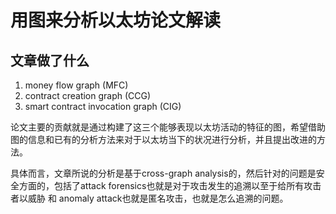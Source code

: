 # 用图来分析以太坊论文解读

## 文章做了什么
1. money flow graph (MFC)
2. contract creation graph (CCG)
3. smart contract invocation graph (CIG)

论文主要的贡献就是通过构建了这三个能够表现以太坊活动的特征的图，希望借助图的信息和已有的分析方法来对于以太坊当下的状况进行分析，并且提出改进的方法。

具体而言，文章所说的分析是基于cross-graph analysis的，然后针对的问题是安全方面的，包括了attack forensics也就是对于攻击发生的追溯以至于给所有攻击者以威胁 和 anomaly attack也就是匿名攻击，也就是怎么追溯的问题。
